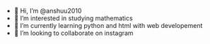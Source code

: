 - 👋 Hi, I’m @anshuu2010
- 👀 I’m interested in studying mathematics
- 🌱 I’m currently learning python and html with web developement
- 💞️ I’m looking to collaborate on instagram

<!---
anshuu2010/anshuu2010 is a ✨ special ✨ repository because its `README.md` (this file) appears on your GitHub profile.
You can click the Preview link to take a look at your changes.
--->
